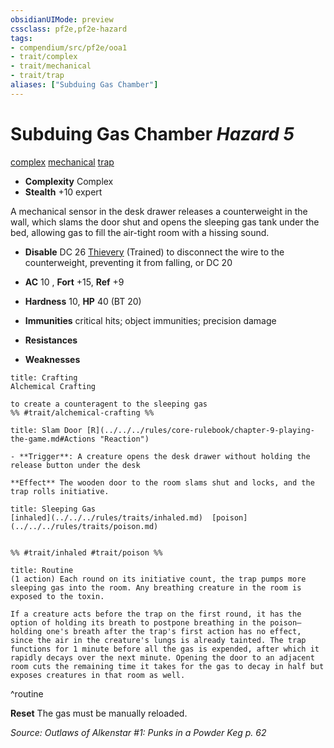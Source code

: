 ```yaml
---
obsidianUIMode: preview
cssclass: pf2e,pf2e-hazard
tags:
- compendium/src/pf2e/ooa1
- trait/complex
- trait/mechanical
- trait/trap
aliases: ["Subduing Gas Chamber"]
---
```

# Subduing Gas Chamber *Hazard 5*  
[complex](../../../rules/traits/complex.md)  [mechanical](../../../rules/traits/mechanical.md)  [trap](../../../rules/traits/trap.md)  

- **Complexity** Complex
- **Stealth** +10 expert  

A mechanical sensor in the desk drawer releases a counterweight in the wall, which slams the door shut and opens the sleeping gas tank under the bed, allowing gas to fill the air-tight room with a hissing sound.

- **Disable** DC 26 [Thievery](../../skills.md#Thievery) (Trained) to disconnect the wire to the counterweight, preventing it from falling, or DC 20  

- **AC** 10 , **Fort** +15, **Ref** +9
- **Hardness** 10, **HP** 40 (BT 20)
- **Immunities** critical hits; object immunities; precision damage
- **Resistances** 
- **Weaknesses** 
     
```ad-embed-ability
title: Crafting
Alchemical Crafting  

to create a counteragent to the sleeping gas  
%% #trait/alchemical-crafting %%
```
```ad-embed-ability
title: Slam Door [R](../../../rules/core-rulebook/chapter-9-playing-the-game.md#Actions "Reaction")

- **Trigger**: A creature opens the desk drawer without holding the release button under the desk

**Effect** The wooden door to the room slams shut and locks, and the trap rolls initiative.
```
```ad-embed-ability
title: Sleeping Gas
[inhaled](../../../rules/traits/inhaled.md)  [poison](../../../rules/traits/poison.md)  

  
%% #trait/inhaled #trait/poison %%
```

```ad-pf2-summary
title: Routine
(1 action) Each round on its initiative count, the trap pumps more sleeping gas into the room. Any breathing creature in the room is exposed to the toxin.

If a creature acts before the trap on the first round, it has the option of holding its breath to postpone breathing in the poison—holding one's breath after the trap's first action has no effect, since the air in the creature's lungs is already tainted. The trap functions for 1 minute before all the gas is expended, after which it rapidly decays over the next minute. Opening the door to an adjacent room cuts the remaining time it takes for the gas to decay in half but exposes creatures in that room as well.
```
^routine

**Reset** The gas must be manually reloaded.  

*Source: Outlaws of Alkenstar #1: Punks in a Powder Keg p. 62*
